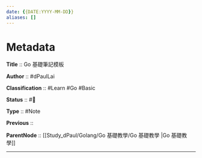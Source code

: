 ```yaml
---
date: {{DATE:YYYY-MM-DD}}
aliases: []
---
```


# Metadata

**Title** :: Go 基礎筆記模板

**Author** :: #dPaulLai

**Classification** :: #Learn #Go #Basic

**Status** :: #🌱

**Type** :: #Note

**Previous** ::

**ParentNode** :: [[Study_dPaul/Golang/Go 基礎教學/Go 基礎教學 |Go 基礎教學]]

---
